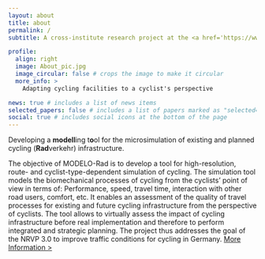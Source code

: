 ```yaml
---
layout: about
title: about
permalink: /
subtitle: A cross-institute research project at the <a href='https://www.h-ka.de/en/ieem/projects/modelo-rad'>Hochschule Karlsruhe.</a>

profile:
  align: right
  image: About_pic.jpg
  image_circular: false # crops the image to make it circular
  more_info: >
    Adapting cycling facilities to a cyclist's perspective

news: true # includes a list of news items
selected_papers: false # includes a list of papers marked as "selected={true}"
social: true # includes social icons at the bottom of the page
---
```

Developing a <b>modell</b>ing t<b>o</b>ol for the microsimulation of existing and planned cycling (<b>Rad</b>verkehr) infrastructure.

The objective of MODELO-Rad is to develop a tool for high-resolution, route- and cyclist-type-dependent simulation of cycling. The simulation tool models the biomechanical processes of cycling from the cyclists’ point of view in terms of: Performance, speed, travel time, interaction with other road users, comfort, etc. It enables an assessment of the quality of travel processes for existing and future cycling infrastructure from the perspective of cyclists. The tool allows to virtually assess the impact of cycling infrastructure before real implementation and therefore to perform integrated and strategic planning. The project thus addresses the goal of the NRVP 3.0 to improve traffic conditions for cycling in Germany.
<a href="javascript:void(0);" onclick="toggleMoreInfo()"> More Information > </a>

<div id="more-info" style="display: none; clear: both; width: 100%;">
  <div class="about-section">
    <div class="text" style="width: 100%;">
      <p>The simulation tool is addressed to the municipal administration, engineering offices and all actors involved in cycling planning and cycling promotion. In order to develop a tool that is most practical and usable in a variety of ways, requirements are collected from the participating practice partners, which are taken into account in the development of the simulation tool as well as the associated model. In this way, cycling planning and cycling promotion can be supported in the following tasks:
      - Decision support for bike route/infrastructure alignment alternatives being planned (identification of alternative to minimize travel time, power requirements, etc.);
      - Identification of optimization needs for existing and planned bicycle routes/infrastructure in terms of time loss, performance, and safety
      - Area-wide evaluation of bicycle infrastructure and identification of sections with potential for improvement (high performance needs, large travel time losses, etc.);
      - Estimation of bicycle travel times for travel time comparisons with other transportation modes; and
      - Determination of the effect of infrastucture gap closures and expansion measures in the cycling network on travel time and performance requirements as a basis for cost-benefit considerations
      
      By using the simulation, the perspective of cyclists can represent a quality grade in planning and evaluating cycling infrastructure. For this purpose, the tool can be used flexibly for already existing or future infrastructure and can be useful for the consideration of single infrastructure elements up to municipal and supraregional cycling networks. Furthermore, a standardization of the planning processes based on the uniform impact variables of cycling provided by the tool becomes possible. <br>
      <p></p>
      
      Our associated project partners are the City of Karlsruhe, City of Offenburg, City of Lahr, and "Arbeitsgemeinschaft Fahrrad- und Fußgängerfreundliche Kommunen Baden-Württemberg e.V." (agfk-BW).
      </p>
    </div>
    <div class="profile" style="width: 100%; margin-top: 20px;">
      <img src="/assets/img/about_pic3.jpg" alt="Profile Picture" style="width: 100%; height: auto;">
    </div>
  </div>
</div>

<style>
  .about-section {
    width: 100%;
  }
  .text {
    width: 100%;
  }
  .profile img {
    width: 100%;
    height: auto;
  }
</style>

<script>
  function toggleMoreInfo() {
    var moreInfo = document.getElementById("more-info");
    if (moreInfo.style.display === "none") {
      moreInfo.style.display = "block";
      profileImg.style.marginBottom = "60px"; // Add extra space
    } else {
      moreInfo.style.display = "none";
      profileImg.style.marginBottom = "0"; // Remove extra space
    }
  }
</script>

<style>
  .about-section {
    width: 100%;
  }
  .text {
    width: 100%;
  }
  .profile img {
    width: 100%;
    height: auto;
  }
  .center {
    text-align: center;
  }
  .center .Funding {
    display: flex;
    justify-content: center;
    align-items: center;
  }
</style>

<b>
<p></p>
<br>

<div class="row">
    <div class="col-sm mt-3 mt-md-0">
        <a href="https://www.balm.bund.de/DE/Home/home_node.html">
          {% include figure.liquid loading="eager" path="assets/img/logo_balm.png" title="BALM logo" class="img-fluid" %}
        </a>
    </div>
    <div class="col-sm mt-3 mt-md-0">
        <a href="https://www.mobilitaetsforum.bund.de/DE/Themen/Wissenspool/Projekte/NRVP/NRVP_23-25/MODELO_Rad.html">
          {% include figure.liquid loading="eager" path="assets/img/Modellvorhaben_nichtInvestiv.png" title="" class="img-fluid" %}
        </a>
    </div>
    <!-- <div class="col-sm mt-3 mt-md-0">
        <a href="https://www.h-ka.de/en/ieem/projects/modelo-rad">
          {% include figure.liquid loading="eager" path="assets/img/HKA_Bildmarke.png" title="Hochschule Karlsruhe" class="img-fluid" %}
        </a>
    </div> -->
</div>
<div class="caption">
    The project is funded by the German Federal Ministry for Digital and Transport (BMDV) from funds for the implementation of the National Cycling Plan.
</div>
